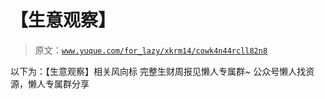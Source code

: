 # 【生意观察】

> 原文：[`www.yuque.com/for_lazy/xkrm14/cowk4n44rcll82n8`](https://www.yuque.com/for_lazy/xkrm14/cowk4n44rcll82n8)

<ne-p id="u87c364a4" data-lake-id="u87c364a4"><ne-text id="ua32bb393">以下为：【生意观察】相关风向标</ne-text></ne-p> <ne-p id="u666e3f27" data-lake-id="u666e3f27"><ne-text id="u45179e04">完整生财周报见懒人专属群~</ne-text></ne-p> <ne-p id="u306574a9" data-lake-id="u306574a9"><ne-text id="uc4944436">公众号懒人找资源，懒人专属群分享</ne-text></ne-p>